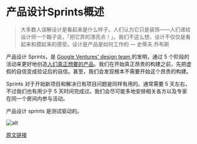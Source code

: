 # 产品设计Sprints概述

> 大多数人误解设计是看起来是什么样子。人们认为它只是装饰——人们递给设计师一个箱子说，「把它弄的漂亮点！」。我们不这么想，设计不仅仅是看起来和摸起来的感受。设计是产品是如何工作的
> — 史蒂夫.乔布斯

产品设计 Sprints，是 [Google Ventures' design team ](http://www.gv.com/design/)的发明，通过 5 个阶段的活动来更好地创造[人们真正想要的产品](http://paulgraham.com/good.html)。我们在开始真正昂贵的构建之前，先把虚假的自信变成验证后的自信。甚至，我们会发现根本不需要开始这个昂贵的构建。

Sprints 对于开始新项目和解决已有项目问题是同样有用的。通常需要 5 天左右，不过我们也有用少于 5 天时间完成过。我们会尽可能多地安排相关各方以及专家在同一个房间内参与活动。

产品设计 sprints 是测试驱动的。

![alt](http://beantalk.net/static/upload/201610/551efc358a2500bcc880bc6cab94b1d0.png)

[原文链接](https://thoughtbot.com/playbook/product-design-sprint/introduction)
